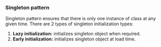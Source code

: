 <h3>Singleton pattern</h3>
<p>Singleton pattern ensures that there is only one instance of class at any
given time. There are 2 types of singleton initialization types:</p>
<ol>
    <li><b>Lazy initialization:</b> initializes singleton object when required.</li>
    <li><b>Early initialization:</b> initializes singleton object at load time.</li>
</ol>